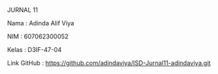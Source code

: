 JURNAL 11 

Nama : Adinda Alif Viya 

NIM : 607062300052

Kelas : D3IF-47-04

Link GitHub : https://github.com/adindaviya/ISD-Jurnal11-adindaviya.git 